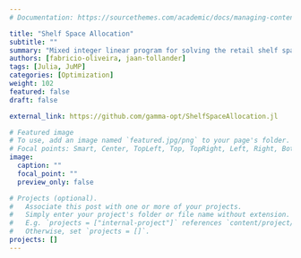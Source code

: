 ```yaml
---
# Documentation: https://sourcethemes.com/academic/docs/managing-content/

title: "Shelf Space Allocation"
subtitle: ""
summary: "Mixed integer linear program for solving the retail shelf space allocation problem implemented in Julia using JuMP."
authors: [fabricio-oliveira, jaan-tollander]
tags: [Julia, JuMP]
categories: [Optimization]
weight: 102
featured: false
draft: false

external_link: https://github.com/gamma-opt/ShelfSpaceAllocation.jl

# Featured image
# To use, add an image named `featured.jpg/png` to your page's folder.
# Focal points: Smart, Center, TopLeft, Top, TopRight, Left, Right, BottomLeft, Bottom, BottomRight.
image:
  caption: ""
  focal_point: ""
  preview_only: false

# Projects (optional).
#   Associate this post with one or more of your projects.
#   Simply enter your project's folder or file name without extension.
#   E.g. `projects = ["internal-project"]` references `content/project/deep-learning/index.md`.
#   Otherwise, set `projects = []`.
projects: []
---
```

